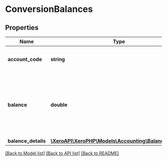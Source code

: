 # ConversionBalances

## Properties
Name | Type | Description | Notes
------------ | ------------- | ------------- | -------------
**account_code** | **string** | The account code for a account | [optional] 
**balance** | **double** | The opening balances of the account. Debits are positive, credits are negative values | [optional] 
**balance_details** | [**\XeroAPI\XeroPHP\Models\Accounting\BalanceDetails[]**](BalanceDetails.md) |  | [optional] 

[[Back to Model list]](../README.md#documentation-for-models) [[Back to API list]](../README.md#documentation-for-api-endpoints) [[Back to README]](../README.md)


